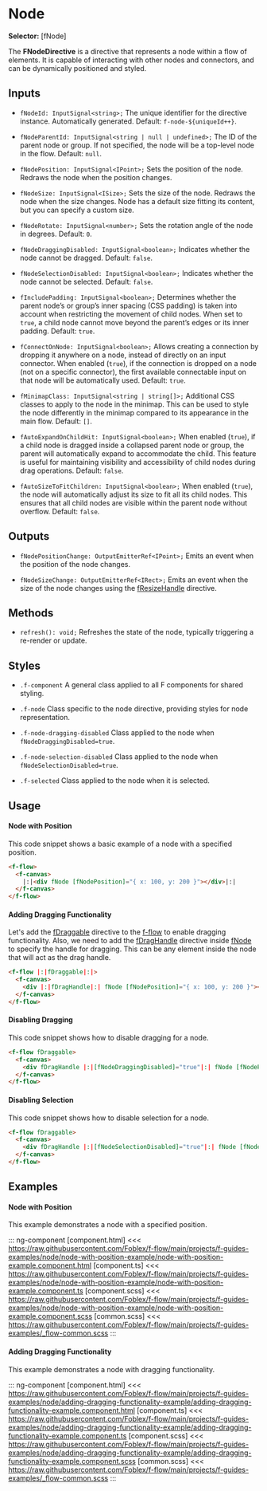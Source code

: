 ﻿# Node

**Selector:** [fNode] 

The **FNodeDirective** is a directive that represents a node within a flow of elements. It is capable of interacting with other nodes and connectors, and can be dynamically positioned and styled.

## Inputs

  - `fNodeId: InputSignal<string>;` The unique identifier for the directive instance. Automatically generated. Default: `f-node-${uniqueId++}`.

  - `fNodeParentId: InputSignal<string | null | undefined>;` The ID of the parent node or group. If not specified, the node will be a top-level node in the flow. Default: `null`.

  - `fNodePosition: InputSignal<IPoint>;` Sets the position of the node. Redraws the node when the position changes.

  - `fNodeSize: InputSignal<ISize>;` Sets the size of the node. Redraws the node when the size changes. Node has a default size fitting its content, but you can specify a custom size.

  - `fNodeRotate: InputSignal<number>;` Sets the rotation angle of the node in degrees. Default: `0`.

  - `fNodeDraggingDisabled: InputSignal<boolean>;` Indicates whether the node cannot be dragged. Default: `false`.

  - `fNodeSelectionDisabled: InputSignal<boolean>;`  Indicates whether the node cannot be selected. Default: `false`.

  - `fIncludePadding: InputSignal<boolean>;` Determines whether the parent node’s or group’s inner spacing (CSS padding) is taken into account when restricting the movement of child nodes. When set to `true`, a child node cannot move beyond the parent’s edges or its inner padding. Default: `true`.

  - `fConnectOnNode: InputSignal<boolean>;` Allows creating a connection by dropping it anywhere on a node, instead of directly on an input connector. When enabled (`true`), if the connection is dropped on a node (not on a specific connector), the first available connectable input on that node will be automatically used. Default: `true`.

  - `fMinimapClass: InputSignal<string | string[]>;` Additional CSS classes to apply to the node in the minimap. This can be used to style the node differently in the minimap compared to its appearance in the main flow. Default: `[]`.

  - `fAutoExpandOnChildHit: InputSignal<boolean>;` When enabled (`true`), if a child node is dragged inside a collapsed parent node or group, the parent will automatically expand to accommodate the child. This feature is useful for maintaining visibility and accessibility of child nodes during drag operations. Default: `false`.

  - `fAutoSizeToFitChildren: InputSignal<boolean>;` When enabled (`true`), the node will automatically adjust its size to fit all its child nodes. This ensures that all child nodes are visible within the parent node without overflow. Default: `false`.

## Outputs

 - `fNodePositionChange: OutputEmitterRef<IPoint>;` Emits an event when the position of the node changes.  

 - `fNodeSizeChange: OutputEmitterRef<IRect>;` Emits an event when the size of the node changes using the [fResizeHandle](f-resize-handle-directive) directive.

## Methods

 - `refresh(): void;` Refreshes the state of the node, typically triggering a re-render or update.

## Styles

  - `.f-component` A general class applied to all F components for shared styling.

  - `.f-node` Class specific to the node directive, providing styles for node representation.

  - `.f-node-dragging-disabled` Class applied to the node when `fNodeDraggingDisabled=true`.

  - `.f-node-selection-disabled` Class applied to the node when `fNodeSelectionDisabled=true`.

  - `.f-selected` Class applied to the node when it is selected.

## Usage

#### Node with Position

This code snippet shows a basic example of a node with a specified position.

```html
<f-flow>
  <f-canvas>
    |:|<div fNode [fNodePosition]="{ x: 100, y: 200 }"></div>|:|
  </f-canvas>
</f-flow>
```

#### Adding Dragging Functionality

Let's add the [fDraggable](f-draggable-directive) directive to the [f-flow](f-flow-component) to enable dragging functionality. 
Also, we need to add the [fDragHandle](f-drag-handle-directive) directive inside [fNode](f-node-directive) to specify the handle for dragging.
This can be any element inside the node that will act as the drag handle.

```html
<f-flow |:|fDraggable|:|>
  <f-canvas>
    <div |:|fDragHandle|:| fNode [fNodePosition]="{ x: 100, y: 200 }"></div>
  </f-canvas>
</f-flow>
```

#### Disabling Dragging

This code snippet shows how to disable dragging for a node.

```html
<f-flow fDraggable>
  <f-canvas>
    <div fDragHandle |:|[fNodeDraggingDisabled]="true"|:| fNode [fNodePosition]="{ x: 100, y: 200 }"></div>
  </f-canvas>
</f-flow>
```

#### Disabling Selection

This code snippet shows how to disable selection for a node.

```html
<f-flow fDraggable>
  <f-canvas>
    <div fDragHandle |:|[fNodeSelectionDisabled]="true"|:| fNode [fNodePosition]="{ x: 100, y: 200 }"></div>
  </f-canvas>
</f-flow>
```

## Examples

#### Node with Position

This example demonstrates a node with a specified position.

::: ng-component <node-with-position-example></node-with-position-example>
[component.html] <<< https://raw.githubusercontent.com/Foblex/f-flow/main/projects/f-guides-examples/node/node-with-position-example/node-with-position-example.component.html
[component.ts] <<< https://raw.githubusercontent.com/Foblex/f-flow/main/projects/f-guides-examples/node/node-with-position-example/node-with-position-example.component.ts
[component.scss] <<< https://raw.githubusercontent.com/Foblex/f-flow/main/projects/f-guides-examples/node/node-with-position-example/node-with-position-example.component.scss
[common.scss] <<< https://raw.githubusercontent.com/Foblex/f-flow/main/projects/f-guides-examples/_flow-common.scss
:::

#### Adding Dragging Functionality

This example demonstrates a node with dragging functionality.

::: ng-component <adding-dragging-functionality-example></adding-dragging-functionality-example>
[component.html] <<< https://raw.githubusercontent.com/Foblex/f-flow/main/projects/f-guides-examples/node/adding-dragging-functionality-example/adding-dragging-functionality-example.component.html
[component.ts] <<< https://raw.githubusercontent.com/Foblex/f-flow/main/projects/f-guides-examples/node/adding-dragging-functionality-example/adding-dragging-functionality-example.component.ts
[component.scss] <<< https://raw.githubusercontent.com/Foblex/f-flow/main/projects/f-guides-examples/node/adding-dragging-functionality-example/adding-dragging-functionality-example.component.scss
[common.scss] <<< https://raw.githubusercontent.com/Foblex/f-flow/main/projects/f-guides-examples/_flow-common.scss
:::

